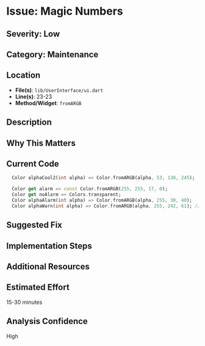 # Issue: Magic Numbers

## Severity: Low

## Category: Maintenance

## Location
- **File(s)**: `lib/UserInterface/ui.dart`
- **Line(s)**: 23-23
- **Method/Widget**: `fromARGB`

## Description


## Why This Matters


## Current Code
```dart
  Color alphaCool2(int alpha) => Color.fromARGB(alpha, 53, 130, 245);

  Color get alarm => const Color.fromARGB(255, 255, 17, 0);
  Color get noAlarm => Colors.transparent;
  Color alphaAlarm(int alpha) => Color.fromARGB(alpha, 255, 30, 40);
  Color alphaWarn(int alpha) => Color.fromARGB(alpha, 255, 242, 61); // Use ARGB for explicit alpha
```

## Suggested Fix


## Implementation Steps


## Additional Resources


## Estimated Effort
15-30 minutes

## Analysis Confidence
High
